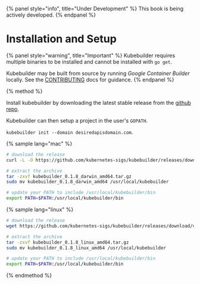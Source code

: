 {% panel style="info", title="Under Development" %}
This book is being actively developed.
{% endpanel %}

# Installation and Setup

{% panel style="warning", title="Important" %}
Kubebuilder requires multiple binaries to be installed and cannot be installed with `go get`.

Kubebuilder may be built from source by running *Google Container Builder* locally.  See the
[CONTRIBUTING](https://github.com/kubernetes-sigs/kubebuilder/blob/master/CONTRIBUTING.md) docs for guidance.
{% endpanel %}

{% method %}

Install kubebuilder by downloading the latest stable release from the
[github repo](https://github.com/kubernetes-sigs/kubebuilder/releases).

Kubebuilder can then setup a project in the user's `GOPATH`.

`kubebuilder init --domain desiredapisdomain.com`.

{% sample lang="mac" %}
```bash
# download the release
curl -L -O https://github.com/kubernetes-sigs/kubebuilder/releases/download/v0.1.8/kubebuilder_0.1.8_darwin_amd64.tar.gz

# extract the archive
tar -zxvf kubebuilder_0.1.8_darwin_amd64.tar.gz
sudo mv kubebuilder_0.1.8_darwin_amd64 /usr/local/kubebuilder

# update your PATH to include /usr/local/kubebuilder/bin
export PATH=$PATH:/usr/local/kubebuilder/bin
```

{% sample lang="linux" %}
```bash
# download the release
wget https://github.com/kubernetes-sigs/kubebuilder/releases/download/v0.1.8/kubebuilder_0.1.8_linux_amd64.tar.gz

# extract the archive
tar -zxvf kubebuilder_0.1.8_linux_amd64.tar.gz
sudo mv kubebuilder_0.1.8_linux_amd64 /usr/local/kubebuilder

# update your PATH to include /usr/local/kubebuilder/bin
export PATH=$PATH:/usr/local/kubebuilder/bin
```

{% endmethod %}

